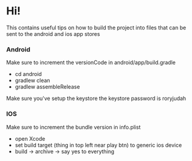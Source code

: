 # Hi!

This contains useful tips on how to build the project into files that can be sent to the android and ios app stores

### Android
Make sure to increment the versionCode in android/app/build.gradle

- cd android
- gradlew clean
- gradlew assembleRelease

Make sure you've setup the keystore
the keystore password is roryjudah

### IOS
Make sure to increment the bundle version in info.plist

- open Xcode
- set build target (thing in top left near play btn) to generic ios device
- build -> archive -> say yes to everything
